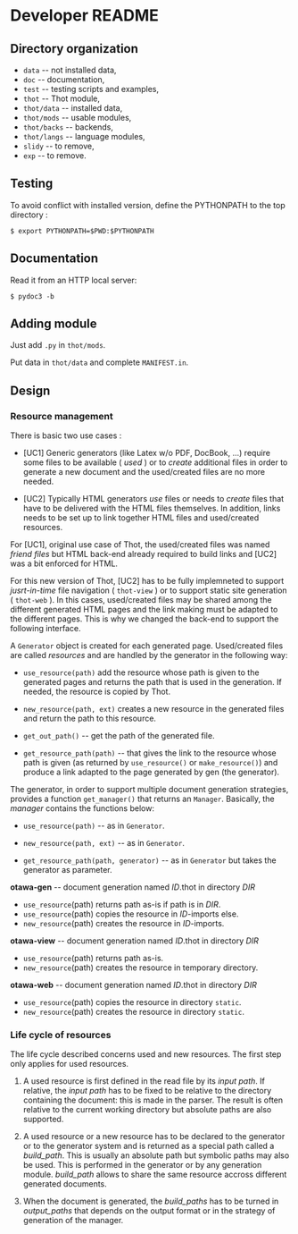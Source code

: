 # Developer README

## Directory organization

  * `data` -- not installed data,
  * `doc` -- documentation,
  * `test` -- testing scripts and examples,
  * `thot` -- Thot module,
  * `thot/data` -- installed data,
  * `thot/mods` -- usable modules,
  * `thot/backs` -- backends,
  * `thot/langs` -- language modules,
  * `slidy` -- to remove,
  * `exp` -- to remove.


## Testing

To avoid conflict with installed version, define the PYTHONPATH to the
top directory :

```
$ export PYTHONPATH=$PWD:$PYTHONPATH
```

## Documentation

Read it from an HTTP local server:
```
$ pydoc3 -b
```

## Adding module

Just add `.py` in `thot/mods`.

Put data in `thot/data` and complete `MANIFEST.in`.


## Design


### Resource management

There is basic two use cases :

* [UC1] Generic generators (like Latex w/o PDF, DocBook, ...) require some files to be available ( _used_ ) or to _create_ additional files in order to generate a new document and the used/created files are no more needed.

* [UC2] Typically HTML generators _use_ files or needs to _create_ files that have to be delivered with the HTML files themselves. In addition, links needs to be set up to link together HTML files and used/created resources.

For [UC1], original use case of Thot, the used/created files was named _friend files_ but HTML back-end already required to build links and [UC2] was a bit enforced for HTML.

For this new version of Thot, [UC2] has to be fully implemneted to support _jusrt-in-time_ file navigation ( ``thot-view`` ) or to support static site generation ( ``thot-web`` ). In this cases, used/created files may be shared among the different generated HTML pages and the link making must be adapted to the different pages. This is why we changed the back-end to support the following interface.

A ``Generator`` object is created for each generated page. Used/created files are called _resources_ and are handled by the generator in the following way:

  * ``use_resource(path)`` add the resource whose path is given to the generated pages and returns the path that is used in the generation. If needed, the resource is copied by Thot.

  * ``new_resource(path, ext)`` creates a new resource in the generated files and return the path to this resource.

  * ``get_out_path()`` -- get the path of the generated file.

  * ``get_resource_path(path)`` -- that gives the link to the resource whose path is given (as returned by ``use_resource()`` or ``make_resource()``) and produce a link adapted to the page generated by gen (the generator).


The generator, in order to support multiple document generation strategies, provides a function ``get_manager()`` that returns an ``Manager``. Basically, the _manager_ contains the functions below:

  * ``use_resource(path)`` -- as in ``Generator``.

  * ``new_resource(path, ext)`` -- as in ``Generator``.

  * ``get_resource_path(path, generator)`` -- as in ``Generator`` but takes the generator as parameter.

**otawa-gen** -- document generation named _ID_.thot in directory _DIR_
  * ``use_resource``(path) returns path as-is if path is in _DIR_.
  * ``use_resource``(path) copies the resource in _ID_-imports else.
  * ``new_resource``(path) creates the resource in _ID_-imports.

**otawa-view** -- document generation named _ID_.thot in directory _DIR_
  * ``use_resource``(path) returns path as-is.
  * ``new_resource``(path) creates the resource in temporary directory.

**otawa-web** -- document generation named _ID_.thot in directory _DIR_
  * ``use_resource``(path) copies the resource in directory ``static``.
  * ``new_resource``(path) creates the resource in directory ``static``.


### Life cycle of resources

The life cycle described concerns used and new resources. The first step only applies for used resources.

1. A used resource is first defined in the read file by its _input path_. If relative, the _input path_ has to be fixed to be relative to the directory containing the document: this is made in the parser. The result is often relative to the current working directory but absolute paths are also supported.

2. A used resource or a new resource has to be declared to the generator or to the generator system and is returned as a special path called a _build_path_. This is usually an absolute path but symbolic paths may also be used. This is performed in the generator or by any generation module. _build_path_ allows to share the same resource accross different generated documents.

3. When the document is generated, the _build_paths_ has to be turned in _output_paths_ that depends on the output format or in the strategy of generation of the manager.
